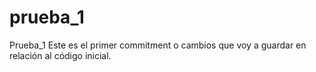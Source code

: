 # prueba_1
Prueba_1
Este es el primer commitment o cambios que voy a guardar en relación al código inicial.
